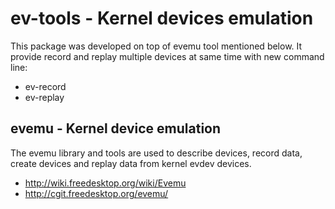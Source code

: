 ev-tools - Kernel devices emulation
===================================

This package was developed on top of evemu tool mentioned below. It provide record and replay multiple devices at same time with new command line:
* ev-record
* ev-replay

evemu - Kernel device emulation
-------------------------------

The evemu library and tools are used to describe devices, record
data, create devices and replay data from kernel evdev devices.

* http://wiki.freedesktop.org/wiki/Evemu
* http://cgit.freedesktop.org/evemu/


